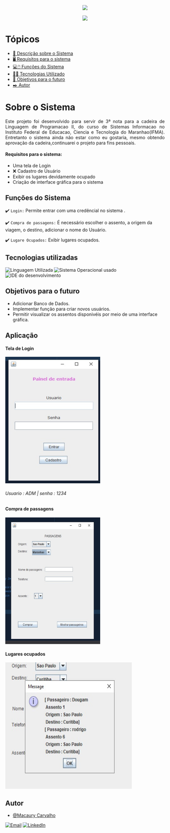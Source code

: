 <p align="center">
   <img src="http://img.shields.io/static/v1?label=STATUS&message=EM%20DESENVOLVIMENTO&color=RED&style=for-the-badge"/>
</p>
<p align="center">
  <img src="https://img.shields.io/github/repo-size/macaury/Compra-de-passagem-de-onibus"/>
</p>


# Tópicos 

- [📄 Descrição sobre o Sistema](#Sobre-o-Sistema)
- [🖥 Requisitos para o sistema](#Requisitos-para-o-sistema)
- [💻🖱️ Funções do Sistema](#Funções-do-Sistema)
- [👨‍💻 Tecnologias Utilizado](#Tecnologias-utilizadas)
- [🎯 Objetivos para o futuro](#Objetivos-para-o-futuro)
- [✒️ Autor](#Autor)


# Sobre o Sistema


<p align="justify">
Este projeto foi desenvolvido para servir de 3ª nota para a cadeira de Linguagem de Programacao II, do curso de Sistemas Informacao no Instituto Federal de Educacao, Ciencia e Tecnologia do Maranhao(IFMA). Entretanto o sistema ainda não estar como eu gostaria, mesmo obtendo aprovação da cadeira,continuarei o projeto para fins pessoais.
</p>

#### Requisitos para o sistema: 

- Uma tela de Login
- ❌ Cadastro de Usuário
- Exibir os lugares devidamente ocupado
- Criação de interface gráfica para o sistema


## Funções do Sistema

:heavy_check_mark: `Login:` Permite entrar com uma credêncial no sistema .

:heavy_check_mark: `Compra de passagens:` É necessário escolher o assento, a origem da viagem, o destino, adicionar o nome do Usuário.

:heavy_check_mark: `Lugare Ocupados:` Exibir lugares ocupados.

## Tecnologias utilizadas


![Linguagem Utilizada](https://img.shields.io/badge/Java-ED8B00?style=for-the-badge&logo=java&logoColor=white)
![Sistema Operacional usado](https://img.shields.io/badge/Windows-0078D6?style=for-the-badge&logo=windows&logoColor=white)
![IDE do desenvolvimento](https://img.shields.io/badge/apache%20netbeans-1B6AC6?style=for-the-badge&logo=apache%20netbeans%20IDE&logoColor=white)


## Objetivos para o futuro

- Adicionar Banco de Dados.
- Implementar função para criar novos usuários.
- Permitir visualizar os assentos disponivéis por meio de uma interface gráfica.

## Aplicação


#### Tela de Login
<img src="https://github.com/macaury/Compra-de-passagem-de-onibus/blob/main/Screenshots/login.jpeg" width="300" height="400">


###### *Usuario : ADM | senha : 1234*


#### Compra de passagens 
<img src="https://github.com/macaury/Compra-de-passagem-de-onibus/blob/main/Screenshots/comprar%20passagens.jpeg" width="300" height="400">


#### Lugares ocupados
<img src="https://github.com/macaury/Compra-de-passagem-de-onibus/blob/main/Screenshots/passagens%20compradas.jpeg" width="400" height="400">


## Autor

- [@Macaury Carvalho](https://www.github.com/macaury)

[![Email](https://img.shields.io/badge/Gmail-D14836?style=for-the-badge&logo=gmail&logoColor=white)](https://mail.google.com/mail/u/4/#inbox?compose=new)
[![LinkedIn](https://img.shields.io/badge/LinkedIn-0077B5?style=for-the-badge&logo=linkedin&logoColor=white)](https://www.linkedin.com/in/macaury-carvalho-5011b8205/)
